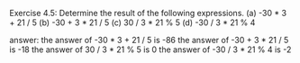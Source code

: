 Exercise 4.5: Determine the result of the following expressions.
(a) -30 * 3 + 21 / 5
(b) -30 + 3 * 21 / 5
(c) 30 / 3 * 21 % 5
(d) -30 / 3 * 21 % 4

answer: 
the answer of -30 * 3 + 21 / 5 is -86
the answer of -30 + 3 * 21 / 5 is -18
the answer of 30 / 3 * 21 % 5 is 0
the answer of -30 / 3 * 21 % 4 is -2
